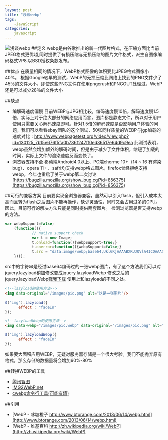 ```yaml
---
layout: post
title: "浅谈webp"
tags:
    -JavaScript
categories:
    javascript
---
```

![浅谈webp](https://app.yinxiang.com/shard/s60/res/7e7882ff-042a-4404-a566-27f618388b71/1586176571.jpg)
##定义
webp是由谷歌推出的新一代图片格式，在压缩方面比当前JPEG格式更优越,同时提供了有损压缩与无损压缩的图片文件格式，派生自图像编码格式VP8.以BSD授权条款发布。

##优点
在质量相同的情况下，WebP格式图像的体积要比JPEG格式图像小40%。
根据Google较早的测试，WebP的无损压缩比网络上找到的PNG文件少了45％的文件大小，即使这些PNG文件在使用pngcrush和PNGOUT处理过，WebP还是可以减少28％的文件大小

##缺点
- 编解码速度偏慢
目前WEBP与JPG相比较，编码速度慢10倍，解码速度慢1.5倍，实际上对于绝大部分的网络应用而言，图片都是静态文件，所以对于用户使用只需要关心解码速度即可。针对1.5倍的解码速度是否影响用户体验的问题，我们可以看看ebay团队的这个测试，50张同样质量的WEBP与jgp加载的速度对比：http://www.webpagetest.org/video/view.php?id=130125_7b15e676f5fa0b736f247ff0ed36517e64d9c9ea
此测试表明，webp虽然会增加额外的解码时间，但是由于减少了文件体积，缩短了加载的时间，实际上文件的渲染速度反而变快了。
- 浏览器支持不全
移动端Android4.0以上、PC端chorme 10+（14 ~ 16 有渲染bug）、opera 11+ 、safri均支持webp格式图片。firefox曾经拒绝支持webp，今年也重启了关于webp第二次讨论[https://bugzilla.mozilla.org/show_bug.cgi?id=856375](https://bugzilla.mozilla.org/show_bug.cgi?id=856375)

##可行的兼容方案
目前要实现全浏览器兼容，虽然可以引入flash，但引入成本太高而且转为flash之后图片不能再操作，缺少灵活性，同时又会占用过多的CPU。因此，目前可行的解决方法只能是同时提供两套图片。
检测浏览器是否支持webp的方法。

```javascript
var webpSupport=false;
    (function(){
            // native support check
            var t = new Image;
            t.onload=function(){webpSupport=true;}
            t.onerror=function(){webpSupport=false;}
            t.src = "data:image/webp;base64,UklGRjAAAABXRUJQVlA4ICQAAACyAgCdASoBAAEALy2Wy2WlpaWlpYEsSygABc6zbAAA/upgAAA=";
    })();
```
src中的字符串是经过base64编码过的一张webp图片，有了这个方法我们可以对jquery.lazyload稍加修改变成jquery.lazyloadWebp
修改之后的jquery.lazyloadWebp[戳我下载](http://git.360rush.com/demo/lazyloadWebp/jquery.lazyloadWebp.js)
使用上和lazyload的不同之处。
```html
<!--lazyload的使用方法-->
<img data-original="/images/pic.png" alt="这是一张图片"/>
```

```javascript
$("img").lazyload({
      effect : "fadeIn"
});
```

```html
<!--lazyloadWebp的使用方法-->
<img data-webp="/images/pic.webp" data-original="/images/pic.png" alt="这是一张图片"/>
```

```javascript
$("img").lazyloadWebp({
      effect : "fadeIn"
});
```
如果要大面积应用WEBP，无疑对服务器存储是一个很大考验。我们不能抛弃原有格式，那么存储的数据量将会增加60%-80%

##转换WEBP的工具
- [腾讯智图](http://zhitu.tencent.com/)
- [IMG2WebP.net](http://img2webp.net/)
- [cwebp命令行工具(可能有墙)](https://code.google.com/p/webp/)


##引用
- [WebP - 冰糖橙子 http://www.btorange.com/2013/06/14/webp.html](http://www.btorange.com/2013/06/14/webp.html)
- [WebP - 维基百科 http://zh.wikipedia.org/wiki/WebP](http://zh.wikipedia.org/wiki/WebP)
